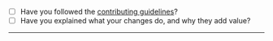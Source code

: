 - [ ] Have you followed the [contributing guidelines](CONTRIBUTING.md)?
- [ ] Have you explained what your changes do, and why they add value?

-----
